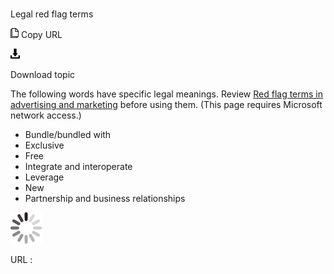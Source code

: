 # 

Legal red flag terms

![Copy URL](media/legal-red-flag-terms/Copy.png)
Copy URL

![Download](media/legal-red-flag-terms/Download.png)

Download topic

The following words have specific legal meanings. Review [Red flag terms in advertising and marketing](https://microsoft.sharepoint.com/sites/lcaweb/Home/Marketing/Marketing-and-Advertising-Content/Red-Flag-Terms) before using them. (This page requires Microsoft network access.)

  - Bundle/bundled with
  - Exclusive
  - Free
  - Integrate and interoperate 
  - Leverage
  - New
  - Partnership and business relationships

![In progress](media/legal-red-flag-terms/activity-large.gif)

URL :
